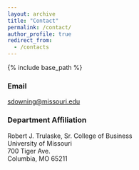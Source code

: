 ```yaml
---
layout: archive
title: "Contact"
permalink: /contact/
author_profile: true
redirect_from:
  - /contacts
---
```


{% include base_path %}

### Email
[sdowning@missouri.edu](mailto:sdowning@missouri.edu "Email: sdowning@missouri.edu")


### Department Affiliation   
Robert J. Trulaske, Sr. College of Business   
University of Missouri   
700 Tiger Ave.   
Columbia, MO 65211   

